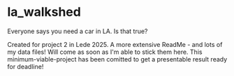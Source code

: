 # la_walkshed
Everyone says you need a car in LA. Is that true?

Created for project 2 in Lede 2025. A more extensive ReadMe - and lots of my data files! Will come as soon as I'm able to stick them here. This minimum-viable-project has been comitted to get a presentable result ready for deadline!
